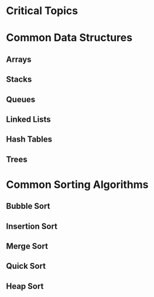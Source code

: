 # Critical Topics


# Common Data Structures
## Arrays
## Stacks
## Queues
## Linked Lists
## Hash Tables
## Trees

# Common Sorting Algorithms
## Bubble Sort
## Insertion Sort
## Merge Sort
## Quick Sort
## Heap Sort